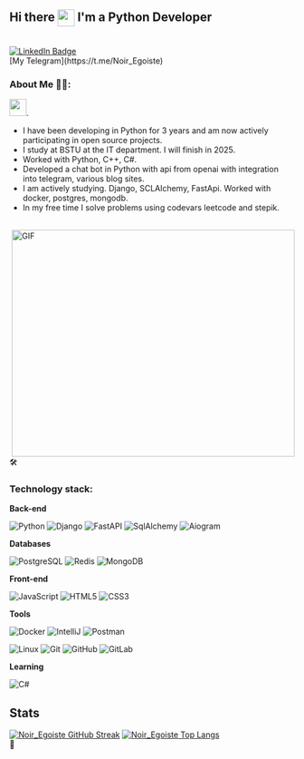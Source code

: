 ## Hi there <img src="https://media.giphy.com/media/hvRJCLFzcasrR4ia7z/giphy.gif" align="center" width="30px"/> I'm a Python Developer
<br>

<a href="https://www.linkedin.com/in/dmitrey-kurchin-625782244/">
    <img src="https://img.shields.io/badge/LinkedIn-blue?style=for-the-badge&logo=linkedin&logoColor=white" alt="LinkedIn Badge"/>
</a>
<br>
[My Telegram](https://t.me/Noir_Egoiste) 

### About Me :man_technologist::
<img src="https://media.giphy.com/media/WUlplcMpOCEmTGBtBW/giphy.gif" width="30">.
* I have been developing in Python for 3 years and am now actively participating in open source projects.
* I study at BSTU at the IT department. I will finish in 2025.
* Worked with Python, C++, C#.
* Developed a chat bot in Python with api from openai with integration into telegram, various blog sites.
* I am actively studying. Django, SCLAlchemy, FastApi. Worked with docker, postgres, mongodb.
* In my free time I solve problems using codevars leetcode and stepik.

<br>

<img align="right" alt="GIF" src="https://media.giphy.com/media/3NE7JhJgZBHlMfmNEa/giphy.gif" width="500" height="400" raw="true"/>

:hammer_and_wrench: 
### Technology stack:
**Back-end**

![Python](https://img.shields.io/badge/-Python-black?style=flat-square&logo=Python)
![Django](https://img.shields.io/badge/-Django-0aad48?style=flat-square&logo=Django)
![FastAPI](https://img.shields.io/badge/-FastAPI-%2300C7B7?style=flat-square&logo=FastAPI)
![SqlAlchemy](https://img.shields.io/badge/-SqlAlchemy-FCA121?style=flat-square&logo=SqlAlchemy)
![Aiogram](#)

**Databases**

![PostgreSQL](https://camo.githubusercontent.com/7bf012dbc1e9ea0ac6740e661e9a0c8ae9e49314f21eb4ab92a9f015c27d19df/68747470733a2f2f696d672e736869656c64732e696f2f62616467652f2d506f737467726573716c2d2532333263336535303f7374796c653d666c61742d737175617265266c6f676f3d506f737467726573716c)
![Redis](https://img.shields.io/badge/-Redis-FCA121?style=flat-square&logo=Redis)
![MongoDB](#)

**Front-end**

![JavaScript](https://img.shields.io/badge/-JavaScript-%23F7DF1C?style=flat-square&logo=javascript&logoColor=000000&labelColor=%23F7DF1C&color=%23FFCE5A)
![HTML5](https://img.shields.io/badge/-HTML5-%23E44D27?style=flat-square&logo=html5&logoColor=ffffff)
![CSS3](https://img.shields.io/badge/-CSS3-%231572B6?style=flat-square&logo=css3)

**Tools**

![Docker](https://img.shields.io/badge/-Docker-46a2f1?style=flat-square&logo=docker&logoColor=white)
![IntelliJ](https://img.shields.io/badge/-IntelliJ%20IDEA-ffce5a?style=flat-square&logo=jetbrains)
![Postman](https://img.shields.io/badge/Postman-FCA121?style=flat-square&logo=postman)

![Linux](https://img.shields.io/badge/Linux-black?style=flat-square&logo=linux)
![Git](https://img.shields.io/badge/-Git-black?style=flat-square&logo=git)
![GitHub](https://img.shields.io/badge/-GitHub-181717?style=flat-square&logo=github)
![GitLab](https://img.shields.io/badge/-GitLab-FCA121?style=flat-square&logo=gitlab)

**Learning**

![С#](https://img.shields.io/badge/-%D0%A1Sharp-1d72b1?style=flat-square&logo=csharp)

## Stats
[![Noir_Egoiste GitHub Streak](http://github-readme-streak-stats.herokuapp.com?user=NoirEgoiste&theme=nightowl)](https://git.io/streak-stats)
[![Noir_Egoiste Top Langs](https://github-readme-stats.vercel.app/api/top-langs/?username=NoirEgoiste&layout=compact&theme=tokyonight)](https://github.com/NoirEgoiste/github-readme-stats)
<br>
:space_invader:	
